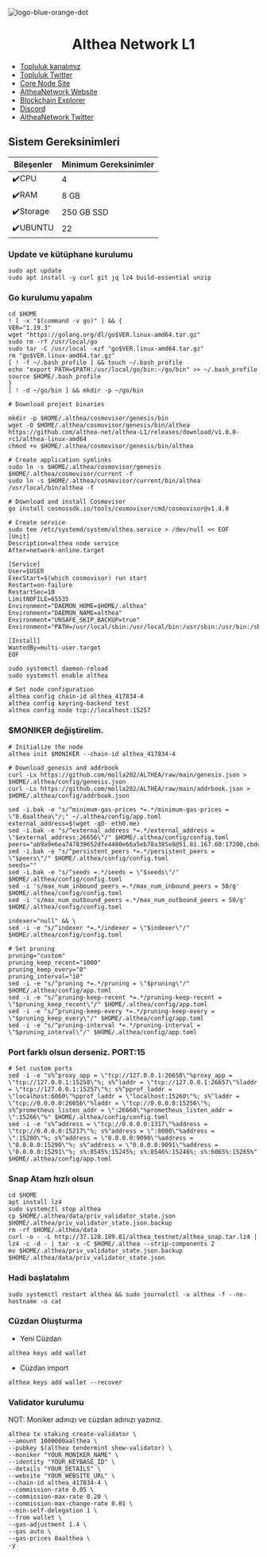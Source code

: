 ![logo-blue-orange-dot](https://github.com/molla202/Babylon/assets/91562185/fdae1a09-6805-4384-9a58-62c279ed89e1)


<h1 align="center"> Althea Network L1 </h1>

 * [Topluluk kanalımız](https://t.me/corenodechat)<br>
 * [Topluluk Twitter](https://twitter.com/corenodeHQ)<br>
 * [Core Node Site](https://corenode.info/)<br>
 * [AltheaNetwork Website](https://www.althea.net/)<br>
 * [Blockchain Explorer](https://althea.explorers.guru/)<br>
 * [Discord](https://discord.gg/V7NGnHq3)<br>
 * [AltheaNetwork Twitter](https://twitter.com/AltheaNetwork)<br>


## Sistem Gereksinimleri
| Bileşenler | Minimum Gereksinimler | 
| ------------ | ------------ |
| ✔️CPU |	4 |
| ✔️RAM	| 8 GB |
| ✔️Storage	| 250 GB SSD |
| ✔️UBUNTU | 22 |
### Update ve kütüphane kurulumu
```
sudo apt update
sudo apt install -y curl git jq lz4 build-essential unzip

```
### Go kurulumu yapalım
```
cd $HOME
! [ -x "$(command -v go)" ] && {
VER="1.19.3"
wget "https://golang.org/dl/go$VER.linux-amd64.tar.gz"
sudo rm -rf /usr/local/go
sudo tar -C /usr/local -xzf "go$VER.linux-amd64.tar.gz"
rm "go$VER.linux-amd64.tar.gz"
[ ! -f ~/.bash_profile ] && touch ~/.bash_profile
echo "export PATH=$PATH:/usr/local/go/bin:~/go/bin" >> ~/.bash_profile
source $HOME/.bash_profile
}
[ ! -d ~/go/bin ] && mkdir -p ~/go/bin
```
```
# Download project binaries

mkdir -p $HOME/.althea/cosmovisor/genesis/bin
wget -O $HOME/.althea/cosmovisor/genesis/bin/althea https://github.com/althea-net/althea-L1/releases/download/v1.0.0-rc1/althea-linux-amd64
chmod +x $HOME/.althea/cosmovisor/genesis/bin/althea
```
```
# Create application symlinks
sudo ln -s $HOME/.althea/cosmovisor/genesis $HOME/.althea/cosmovisor/current -f
sudo ln -s $HOME/.althea/cosmovisor/current/bin/althea /usr/local/bin/althea -f
```
```
# Download and install Cosmovisor
go install cosmossdk.io/tools/cosmovisor/cmd/cosmovisor@v1.4.0
```
```
# Create service
sudo tee /etc/systemd/system/althea.service > /dev/null << EOF
[Unit]
Description=althea node service
After=network-online.target

[Service]
User=$USER
ExecStart=$(which cosmovisor) run start
Restart=on-failure
RestartSec=10
LimitNOFILE=65535
Environment="DAEMON_HOME=$HOME/.althea"
Environment="DAEMON_NAME=althea"
Environment="UNSAFE_SKIP_BACKUP=true"
Environment="PATH=/usr/local/sbin:/usr/local/bin:/usr/sbin:/usr/bin:/sbin:/bin:/usr/games:/usr/local/games:/snap/bin:$HOME/.althea/cosmovisor/current/bin"

[Install]
WantedBy=multi-user.target
EOF
```
```
sudo systemctl daemon-reload
sudo systemctl enable althea
```
```
# Set node configuration
althea config chain-id althea_417834-4
althea config keyring-backend test
althea config node tcp://localhost:15257
```
### $MONIKER değiştirelim.
```
# Initialize the node
althea init $MONIKER --chain-id althea_417834-4
```
```
# Download genesis and addrbook
curl -Ls https://github.com/molla202/ALTHEA/raw/main/genesis.json > $HOME/.althea/config/genesis.json
curl -Ls https://github.com/molla202/ALTHEA/raw/main/addrbook.json > $HOME/.althea/config/addrbook.json
```
```
sed -i.bak -e "s/^minimum-gas-prices *=.*/minimum-gas-prices = \"0.0aalthea\"/;" ~/.althea/config/app.toml
external_address=$(wget -qO- eth0.me) 
sed -i.bak -e "s/^external_address *=.*/external_address = \"$external_address:26656\"/" $HOME/.althea/config/config.toml
peers="ab9a9e6ea747839652dfe4480e66a5eb78a385e8@51.81.167.60:17200,cbdcc6edc9b2cbd652fe94ef774e1f483095a8a3@66.172.36.142:14656"
sed -i.bak -e "s/^persistent_peers *=.*/persistent_peers = \"$peers\"/" $HOME/.althea/config/config.toml
seeds=""
sed -i.bak -e "s/^seeds =.*/seeds = \"$seeds\"/" $HOME/.althea/config/config.toml
sed -i 's/max_num_inbound_peers =.*/max_num_inbound_peers = 50/g' $HOME/.althea/config/config.toml
sed -i 's/max_num_outbound_peers =.*/max_num_outbound_peers = 50/g' $HOME/.althea/config/config.toml

indexer="null" && \
sed -i -e "s/^indexer *=.*/indexer = \"$indexer\"/" $HOME/.althea/config/config.toml

# Set pruning
pruning="custom"
pruning_keep_recent="1000"
pruning_keep_every="0"
pruning_interval="10"
sed -i -e "s/^pruning *=.*/pruning = \"$pruning\"/" $HOME/.althea/config/app.toml
sed -i -e "s/^pruning-keep-recent *=.*/pruning-keep-recent = \"$pruning_keep_recent\"/" $HOME/.althea/config/app.toml
sed -i -e "s/^pruning-keep-every *=.*/pruning-keep-every = \"$pruning_keep_every\"/" $HOME/.althea/config/app.toml
sed -i -e "s/^pruning-interval *=.*/pruning-interval = \"$pruning_interval\"/" $HOME/.althea/config/app.toml
```
### Port farklı olsun derseniz. PORT:15
```
# Set custom ports
sed -i -e "s%^proxy_app = \"tcp://127.0.0.1:26658\"%proxy_app = \"tcp://127.0.0.1:15258\"%; s%^laddr = \"tcp://127.0.0.1:26657\"%laddr = \"tcp://127.0.0.1:15257\"%; s%^pprof_laddr = \"localhost:6060\"%pprof_laddr = \"localhost:15260\"%; s%^laddr = \"tcp://0.0.0.0:26656\"%laddr = \"tcp://0.0.0.0:15256\"%; s%^prometheus_listen_addr = \":26660\"%prometheus_listen_addr = \":15266\"%" $HOME/.althea/config/config.toml
sed -i -e "s%^address = \"tcp://0.0.0.0:1317\"%address = \"tcp://0.0.0.0:15217\"%; s%^address = \":8080\"%address = \":15280\"%; s%^address = \"0.0.0.0:9090\"%address = \"0.0.0.0:15290\"%; s%^address = \"0.0.0.0:9091\"%address = \"0.0.0.0:15291\"%; s%:8545%:15245%; s%:8546%:15246%; s%:6065%:15265%" $HOME/.althea/config/app.toml
```
### Snap Atam hızlı olsun
```
cd $HOME
apt install lz4
sudo systemctl stop althea
cp $HOME/.althea/data/priv_validator_state.json $HOME/.althea/priv_validator_state.json.backup
rm -rf $HOME/.althea/data
curl -o - -L http://37.120.189.81/althea_testnet/althea_snap.tar.lz4 | lz4 -c -d - | tar -x -C $HOME/.althea --strip-components 2
mv $HOME/.althea/priv_validator_state.json.backup $HOME/.althea/data/priv_validator_state.json
```
### Hadi başlatalım
```
sudo systemctl restart althea && sudo journalctl -u althea -f --no-hostname -o cat
```

### Cüzdan Oluşturma

* Yeni Cüzdan
```
althea keys add wallet
```
* Cüzdan import
```
althea keys add wallet --recover
```
### Validator kurulumu

NOT: Moniker adınızı ve cüzdan adınızı yazınız.
```
althea tx staking create-validator \
--amount 1000000aalthea \
--pubkey $(althea tendermint show-validator) \
--moniker "YOUR_MONIKER_NAME" \
--identity "YOUR_KEYBASE_ID" \
--details "YOUR_DETAILS" \
--website "YOUR_WEBSITE_URL" \
--chain-id althea_417834-4 \
--commission-rate 0.05 \
--commission-max-rate 0.20 \
--commission-max-change-rate 0.01 \
--min-self-delegation 1 \
--from wallet \
--gas-adjustment 1.4 \
--gas auto \
--gas-prices 0aalthea \
-y
```
